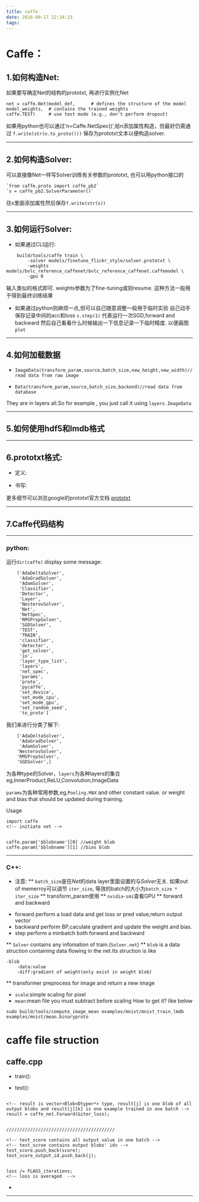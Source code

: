 ```yaml
---
title: caffe
date: 2016-09-17 22:34:13
tags:
---
```


# Caffe：


## 1.如何构造Net:
如果要写确定Net的结构的prototxt,
再进行实例化Net
	

```
net = caffe.Net(model_def,      # defines the structure of the model
model_weights,  # contains the trained weights
caffe.TEST)     # use test mode (e.g., don't perform dropout)
```

如果用python也可以通过'n=Caffe.NetSpec()',给n添加属性构造，但最好仍需通过
	`f.write(str(n.to_proto()))`
保存为prototxt文本以便构造solver.

***

## 2.如何构造Solver:
可以直接像Net一样写Solver训练有关参数的prototxt,
也可以用python接口的

	`from caffe.proto import caffe_pb2`
	`s = caffe_pb2.SolverParameter()`
	
往s里面添加属性然后保存`f.write(str(s))`
***

## 3.如何运行Solver:
* 如果通过CLI运行:
	
```
	build/tools/caffe train \
    	-solver models/finetune_flickr_style/solver.prototxt \
    	-weights models/bvlc_reference_caffenet/bvlc_reference_caffenet.caffemodel \
    	-gpu 0
```
输入类似的格式即可.
weights参数为了fine-tuning或则resume.
这种方法一般用于得到最终训练结果

* 如果通过python则麻烦一点,但可以自己随意调整一般用于临时实验
自己动手保存记录中间的acc和loss
`s.step(1)`
代表运行一次SGD,forward and backward
然后自己看看什么时候输出一下信息记录一下临时精度.
以便画图`plot`
***

## 4.如何加载数据
* `ImageData(transform_param,source,batch_size,new_height,new_width)//read data from raw image`

* `Data(transform_param,source,batch_size,backend)//read data from database`

They are in layers all.So for example , you just call it using `layers.ImageData`

	
***

## 5.如何使用hdf5和lmdb格式

***




## 6.prototxt格式:

* 定义:
  


* 书写:


更多细节可以浏览google的prototxt官方文档
[prototxt](https://developers.google.com/protocol-buffers/)
***



## 7.Caffe代码结构

***
### python:
运行`dir(caffe)` 
display some message:
```
	['AdaDeltaSolver',
	 'AdaGradSolver',
	 'AdamSolver',
	 'Classifier',
	 'Detector',
	 'Layer',
	 'NesterovSolver',
	 'Net',
	 'NetSpec',
	 'RMSPropSolver',
	 'SGDSolver',
	 'TEST',
	 'TRAIN',
	 'classifier',
	 'detector',
	 'get_solver',
	 'io',
	 'layer_type_list',
	 'layers',
	 'net_spec',
	 'params',
	 'proto',
	 'pycaffe',
	 'set_device',
	 'set_mode_cpu',
	 'set_mode_gpu',
	 'set_random_seed',
	 'to_proto']
```
我们来进行分类了解下:
```
	['AdaDeltaSolver',
	 'AdaGradSolver',
	 'AdamSolver',
	'NesterovSolver',
	'RMSPropSolver',
	'SGDSolver',]
```
为各种type的Solver，`layers`为各种layers的集合eg,InnerProduct,ReLU,Convolution,ImageData

`params`为各种常用参数,eg,`Pooling.MAX` and other constant value.
or weight and bias that should be updated during training.

Usage
```
import caffe
<!-- initiate net -->


caffe.param['$blobname'][0] //weight blob
caffe.param['$blobname'][1] //bias blob
```
***

### C++:






* 注意:
** `batch_size`是在*Net*的data layer里面设置的与*Solver*无关.
如果out of memerroy可以调节 `iter_size`, 等效的batch的大小为`batch_size * iter_size` 
** transform_param使用
** `nvidia-smi`查看GPU
** forward and backward
- forward perform a load data and get loss or pred value,return output vector
- backward perform BP,caculate gradient and update the weight and bias. 
- step perform a minbatch both forward and backward

** `Solver` contains any infomation of train.(`Solver.net`)
** `blob` is a data struction containing data flowing in the net.Its struction is like 
```
-blob
	-data:value
	-diff:gradient of weight(only exist in weight blob)
```
** transformer preprocess for image and return a new image
- `scale`:simple scaling for pixel
- `mean`:mean file you must subtract before scaling
How to get it?
like below
```
sudo build/tools/compute_image_mean examples/mnist/mnist_train_lmdb examples/mnist/mean.binaryproto
```





# caffe file struction

## caffe.cpp

* train():



* test():
```

<!-- result is vector<Blob<Dtype>*> type, result[j] is one blob of all output blobs and result[j][k] is one example trained in one batch -->
result = caffe_net.Forward(&iter_loss);


/////////////////////////////////////////

<!-- test_score contains all output value in one batch -->
<!-- test_scroe contains output blobs' ids -->
test_score.push_back(score);
test_score_output_id.push_back(j);


loss /= FLAGS_iterations;
<!-- loss is averaged  -->

```


* 


***





